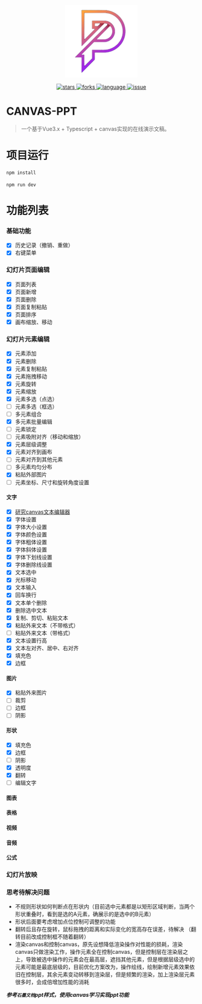 <p align="center">
    <img src="/public/favicon-192x192.png" />
</p>

<p align="center">
    <a href="https://github.com/moneyinto/canvas-ppt/stargazers" target="_black">
        <img src="https://img.shields.io/github/stars/moneyinto/canvas-ppt?logo=github" alt="stars" />
    </a>
    <a href="https://www.github.com/moneyinto/canvas-ppt/network/members" target="_black">
        <img src="https://img.shields.io/github/forks/moneyinto/canvas-ppt?logo=github" alt="forks" />
    </a>
    <a href="https://www.typescriptlang.org" target="_black">
        <img src="https://img.shields.io/badge/language-TypeScript-blue.svg" alt="language">
    </a>
    <a href="https://github.com/moneyinto/canvas-ppt/issues" target="_black">
        <img src="https://img.shields.io/github/issues-closed/moneyinto/canvas-ppt.svg" alt="issue">
    </a>
</p>

# CANVAS-PPT
> 一个基于Vue3.x + Typescript + canvas实现的在线演示文稿。

# 项目运行
```
npm install

npm run dev
```

# 功能列表
### 基础功能
- [x] 历史记录（撤销、重做）
- [x] 右键菜单

### 幻灯片页面编辑
- [x] 页面列表
- [x] 页面新增
- [x] 页面删除
- [x] 页面复制粘贴
- [x] 页面排序
- [x] 画布缩放、移动

### 幻灯片元素编辑
- [x] 元素添加
- [x] 元素删除
- [x] 元素复制粘贴
- [x] 元素拖拽移动
- [x] 元素旋转
- [x] 元素缩放
- [x] 元素多选（点选）
- [ ] 元素多选（框选）
- [ ] 多元素组合
- [x] 多元素批量编辑
- [ ] 元素锁定
- [ ] 元素吸附对齐（移动和缩放）
- [x] 元素层级调整
- [x] 元素对齐到画布
- [ ] 元素对齐到其他元素
- [ ] 多元素均匀分布
- [x] 粘贴外部图片
- [ ] 元素坐标、尺寸和旋转角度设置

#### 文字
- [x] [研究canvas文本编辑器](https://github.com/moneyinto/canvas-editor)
- [x] 字体设置
- [x] 字体大小设置
- [x] 字体颜色设置
- [x] 字体粗体设置
- [x] 字体斜体设置
- [x] 字体下划线设置
- [x] 字体删除线设置
- [x] 文本选中
- [x] 光标移动
- [x] 文本输入
- [x] 回车换行
- [x] 文本单个删除
- [x] 删除选中文本
- [x] 复制、剪切、粘贴文本
- [x] 粘贴外来文本（不带格式）
- [ ] 粘贴外来文本（带格式）
- [x] 文本设置行高
- [x] 文本左对齐、居中、右对齐
- [x] 填充色
- [x] 边框

#### 图片
- [x] 粘贴外来图片
- [ ] 裁剪
- [ ] 边框
- [ ] 阴影

#### 形状
- [x] 填充色
- [x] 边框
- [ ] 阴影
- [x] 透明度
- [x] 翻转
- [ ] 编辑文字

#### 图表

#### 表格

#### 视频

#### 音频

#### 公式

### 幻灯片放映

### 思考待解决问题
- 不规则形状如何判断点在形状内（目前选中元素都是以矩形区域判断，当两个形状重叠时，看到是选的A元素，确展示的是选中的B元素）
- 形状后面要考虑增加点位控制可调整的功能
- 翻转后且存在旋转，鼠标拖拽的距离和实际变化的宽高存在误差，待解决 （翻转目前改成控制框不随着翻转）
- 渲染canvas和控制canvas，原先设想降低渲染操作对性能的损耗，渲染canvas只做渲染工作，操作元素全在控制canvas，但是控制层在渲染层之上，导致被选中操作的元素会在最高层，遮挡其他元素，但是根据层级选中的元素可能是最底层级的，目前优化方案改为，操作绘线，绘制新增元素效果依旧在控制层，其余元素变动转移到渲染层，但是频繁的渲染，加上渲染层元素很多时，会成倍增加性能的消耗

***参考`石墨文档`ppt样式，使用canvas学习实现ppt功能***
